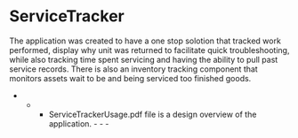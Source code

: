 # ServiceTracker

The application was created to have a one stop solotion that tracked work performed, display why unit was returned to facilitate quick troubleshooting, while also tracking time spent servicing and having the ability to pull past service records. There is also an inventory tracking component that monitors assets wait to be and being serviced too finished goods. 

- - - ServiceTrackerUsage.pdf file is a design overview of the application. - - - 
